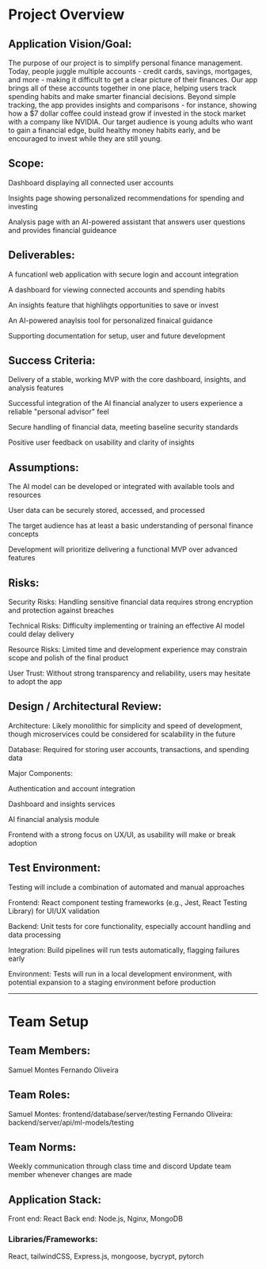 # **Project Overview**

## **Application Vision/Goal:**
The purpose of our project is to simplify personal finance management. Today, people juggle multiple accounts - credit cards, savings, mortgages, and more - making it difficult to get a clear picture of their finances. Our app brings all of these accounts together in one place, helping users track spending habits and make smarter financial decisions. Beyond simple tracking, the app provides insights and comparisons - for instance, showing how a $7 dollar coffee could instead grow if invested in the stock market with a company like NVIDIA. Our target audience is young adults who want to gain a financial edge, build healthy money habits early, and be encouraged to invest while they are still young. 

## **Scope:**
Dashboard displaying all connected user accounts

Insights page showing personalized recommendations for spending and investing

Analysis page with an AI-powered assistant that answers user questions and provides financial guideance

## **Deliverables:**
A funcationl web application with secure login and account integration

A dashboard for viewing connected accounts and spending habits

An insights feature that highlihgts opportunities to save or invest

An AI-powered anaylsis tool for personalized finaical guidance

Supporting documentation for setup, user and future development

## **Success Criteria:**
Delivery of a stable, working MVP with the core dashboard, insights, and analysis features

Successful integration of the AI financial analyzer to users experience a reliable "personal advisor" feel 

Secure handling of financial data, meeting baseline security standards

Positive user feedback on usability and clarity of insights

## **Assumptions:**
The AI model can be developed or integrated with available tools and resources

User data can be securely stored, accessed, and processed

The target audience has at least a basic understanding of personal finance concepts

Development will prioritize delivering a functional MVP over advanced features

## **Risks:**
Security Risks: Handling sensitive financial data requires strong encryption and protection against breaches

Technical Risks: Difficulty implementing or training an effective AI model could delay delivery

Resource Risks: Limited time and development experience may constrain scope and polish of the final product

User Trust: Without strong transparency and reliability, users may hesitate to adopt the app

## **Design / Architectural Review:**
Architecture: Likely monolithic for simplicity and speed of development, though microservices could be considered for scalability in the future

Database: Required for storing user accounts, transactions, and spending data

Major Components:

Authentication and account integration

Dashboard and insights services

AI financial analysis module

Frontend with a strong focus on UX/UI, as usability will make or break adoption

## **Test Environment:**
Testing will include a combination of automated and manual approaches

Frontend: React component testing frameworks (e.g., Jest, React Testing Library) for UI/UX validation

Backend: Unit tests for core functionality, especially account handling and data processing

Integration: Build pipelines will run tests automatically, flagging failures early

Environment: Tests will run in a local development environment, with potential expansion to a staging environment before production

---

# **Team Setup**

## **Team Members:**
Samuel Montes
Fernando Oliveira

## **Team Roles:**
Samuel Montes: frontend/database/server/testing
Fernando Oliveira: backend/server/api/ml-models/testing

## **Team Norms:**
Weekly communication through class time and discord
Update team member whenever changes are made

## **Application Stack:**
Front end: React
Back end: Node.js, Nginx, MongoDB

### **Libraries/Frameworks:**
React, tailwindCSS, Express.js, mongoose, bycrypt, pytorch

